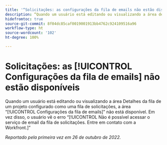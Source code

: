 ```yaml
---
title: '“Solicitações: as configurações da fila de emails não estão disponíveis”'
description: “Quando um usuário está editando ou visualizando a área de detalhes da fila de um projeto configurado como uma fila de solicitação, a área de configurações de fila de emails não está disponível. Em vez disso, o usuário vê o erro Não é possível acessar o serviço de email da fila de solicitações. Entre em contato com a Workfront.”
hidefromtoc: true
source-git-commit: 8f04dc85caf0019001913bb4762c924109516a96
workflow-type: ht
source-wordcount: '102'
ht-degree: 100%

---
```



# Solicitações: as [!UICONTROL Configurações da fila de emails] não estão disponíveis

Quando um usuário está editando ou visualizando a área Detalhes da fila de um projeto configurado como uma fila de solicitações, a área “[!UICONTROL Configurações da fila de emails]” não está disponível. Em vez disso, o usuário vê o erro “[!UICONTROL Não é possível acessar o serviço de email da fila de solicitações. Entre em contato com a Workfront.]”

_Reportado pela primeira vez em 26 de outubro de 2022._

